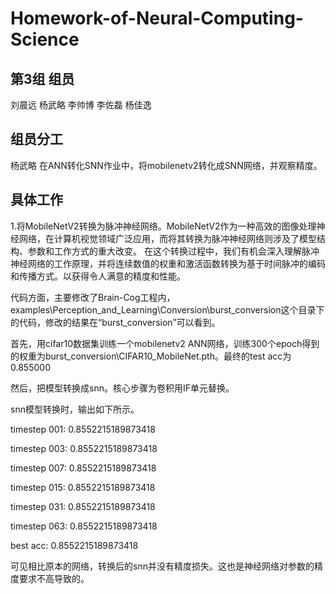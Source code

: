 # Homework-of-Neural-Computing-Science
## 第3组 组员
刘晨远	杨武略	李帅博	李佐磊	杨佳逸
## 组员分工
杨武略 在ANN转化SNN作业中，将mobilenetv2转化成SNN网络，并观察精度。
## 具体工作
1.将MobileNetV2转换为脉冲神经网络。MobileNetV2作为一种高效的图像处理神经网络，在计算机视觉领域广泛应用，而将其转换为脉冲神经网络则涉及了模型结构、参数和工作方式的重大改变。
在这个转换过程中，我们有机会深入理解脉冲神经网络的工作原理，并将连续数值的权重和激活函数转换为基于时间脉冲的编码和传播方式。以获得令人满意的精度和性能。

代码方面，主要修改了Brain-Cog工程内，examples\Perception_and_Learning\Conversion\burst_conversion这个目录下的代码，修改的结果在“burst_conversion”可以看到。

首先，用cifar10数据集训练一个mobilenetv2 ANN网络，训练300个epoch得到的权重为burst_conversion\CIFAR10_MobileNet.pth。最终的test acc为0.855000

然后，把模型转换成snn。核心步骤为卷积用IF单元替换。

snn模型转换时，输出如下所示。

timestep 001: 0.8552215189873418

timestep 003: 0.8552215189873418

timestep 007: 0.8552215189873418

timestep 015: 0.8552215189873418

timestep 031: 0.8552215189873418

timestep 063: 0.8552215189873418

best acc:  0.8552215189873418

可见相比原本的网络，转换后的snn并没有精度损失。这也是神经网络对参数的精度要求不高导致的。





